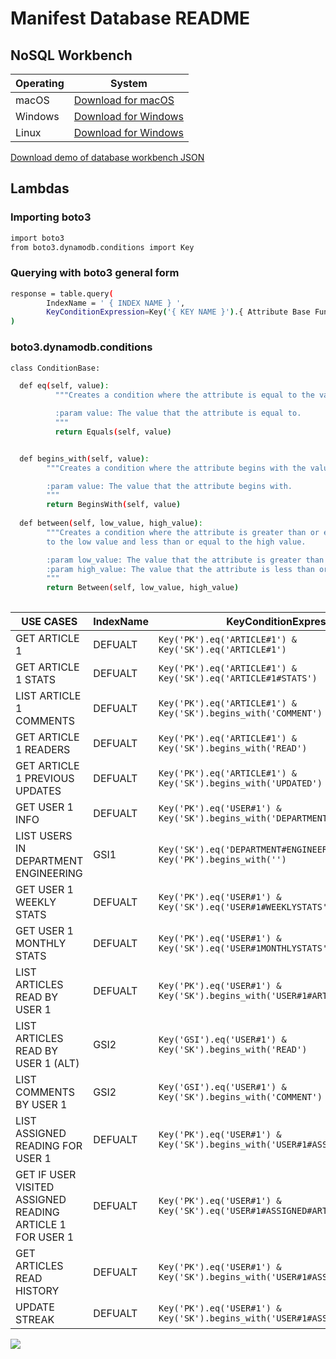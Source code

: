 # Manifest Database README

## NoSQL Workbench

| Operating | System |
| ------ | ------ |
| macOS | [Download for macOS](https://s3.amazonaws.com/nosql-workbench/NoSQL%20Workbench-mac-3.3.0.dmg) |
| Windows | [Download for Windows](https://s3.amazonaws.com/nosql-workbench/NoSQL%20Workbench-win-3.3.0.exe) |
| Linux | [Download for Windows](https://s3.amazonaws.com/nosql-workbench/NoSQL%20Workbench-linux-x86_64-3.3.0.AppImage) |

[Download demo of database workbench JSON](files/manifesto-demo.json)
## Lambdas

### Importing boto3
```sh
import boto3
from boto3.dynamodb.conditions import Key
```

### Querying with boto3 general form
```sh
response = table.query(
        IndexName = ' { INDEX NAME } ',
        KeyConditionExpression=Key('{ KEY NAME }').{ Attribute Base Function }(' { ITEM } ') & Key('{ KEY NAME }').{ Attribute Base Function  }(' { ITEM } ')
)
```

### boto3.dynamodb.conditions
```sh
class ConditionBase:

  def eq(self, value):
          """Creates a condition where the attribute is equal to the value.

          :param value: The value that the attribute is equal to.
          """
          return Equals(self, value)


  def begins_with(self, value):
        """Creates a condition where the attribute begins with the value.

        :param value: The value that the attribute begins with.
        """
        return BeginsWith(self, value)
        
  def between(self, low_value, high_value):
        """Creates a condition where the attribute is greater than or equal
        to the low value and less than or equal to the high value.

        :param low_value: The value that the attribute is greater than or equal to.
        :param high_value: The value that the attribute is less than or equal to.
        """
        return Between(self, low_value, high_value)  
        
```

| USE CASES | IndexName | KeyConditionExpression |
| ------ | ------ | ------ |
| GET ARTICLE 1 | DEFUALT | ``` Key('PK').eq('ARTICLE#1') & Key('SK').eq('ARTICLE#1') ``` |
| GET ARTICLE 1 STATS | DEFUALT | ``` Key('PK').eq('ARTICLE#1') & Key('SK').eq('ARTICLE#1#STATS') ``` |
| LIST ARTICLE 1 COMMENTS  | DEFUALT | ``` Key('PK').eq('ARTICLE#1') & Key('SK').begins_with('COMMENT') ``` |
| GET ARTICLE 1 READERS  | DEFUALT | ``` Key('PK').eq('ARTICLE#1') & Key('SK').begins_with('READ') ``` |
| GET ARTICLE 1 PREVIOUS UPDATES | DEFUALT | ``` Key('PK').eq('ARTICLE#1') & Key('SK').begins_with('UPDATED') ``` |
| GET USER 1 INFO  | DEFUALT | ``` Key('PK').eq('USER#1') & Key('SK').begins_with('DEPARTMENT') ``` |
| LIST USERS IN DEPARTMENT ENGINEERING | GSI1 | ``` Key('SK').eq('DEPARTMENT#ENGINEERING') & Key('PK').begins_with('') ``` |
| GET USER 1 WEEKLY STATS | DEFUALT | ``` Key('PK').eq('USER#1') & Key('SK').eq('USER#1#WEEKLYSTATS') ``` |
| GET USER 1 MONTHLY STATS | DEFUALT | ``` Key('PK').eq('USER#1') & Key('SK').eq('USER#1MONTHLYSTATS') ``` |
| LIST ARTICLES READ BY USER 1 | DEFUALT | ``` Key('PK').eq('USER#1') & Key('SK').begins_with('USER#1#ARTICLE') ``` |
| LIST ARTICLES READ BY USER 1 (ALT) | GSI2 | ``` Key('GSI').eq('USER#1') & Key('SK').begins_with('READ') ``` |
| LIST COMMENTS BY USER 1 | GSI2 | ``` Key('GSI').eq('USER#1') & Key('SK').begins_with('COMMENT') ``` |
| LIST ASSIGNED READING FOR USER 1 | DEFUALT | ``` Key('PK').eq('USER#1') & Key('SK').begins_with('USER#1#ASSIGNED') ``` |
| GET IF USER VISITED ASSIGNED READING ARTICLE 1 FOR USER 1 | DEFUALT | ``` Key('PK').eq('USER#1') & Key('SK').eq('USER#1#ASSIGNED#ARTICLE#1') ``` |
| GET ARTICLES READ HISTORY | DEFUALT | ``` Key('PK').eq('USER#1') & Key('SK').begins_with('USER#1#ASSIGNED#ARTICLE#1') ``` |
| UPDATE STREAK | DEFUALT | ``` Key('PK').eq('USER#1') & Key('SK').begins_with('USER#1#ASSIGNED#ARTICLE#1') ``` |





















![](images/)



